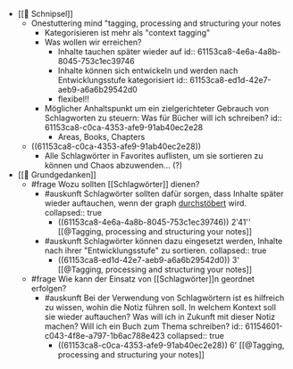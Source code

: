 - [[💭 Schnipsel]]
	- Onestuttering mind "tagging, processing and structuring your notes
		- Kategorisieren ist mehr als "context tagging"
		- Was wollen wir erreichen?
			- Inhalte tauchen später wieder auf
			  id:: 61153ca8-4e6a-4a8b-8045-753c1ec39746
			- Inhalte können sich entwickeln und werden nach Entwicklungsstufe kategorisiert
			  id:: 61153ca8-ed1d-42e7-aeb9-a6a6b29542d0
			- flexibel!!
		- Möglicher Anhaltspunkt um ein zielgerichteter Gebrauch von Schlagworten zu steuern: Was für Bücher will ich schreiben?
		  id:: 61153ca8-c0ca-4353-afe9-91ab40ec2e28
			- Areas, Books, Chapters
	- ((61153ca8-c0ca-4353-afe9-91ab40ec2e28))
		- Alle Schlagwörter in Favorites auflisten, um sie sortieren zu können und Chaos abzuwenden... (?)
- [[📝 Grundgedanken]]
	- #frage Wozu sollten [[Schlagwörter]] dienen?
		- #auskunft Schlagwörter sollten dafür sorgen, dass Inhalte später wieder auftauchen, wenn der graph [durchstöbert]([[Durchstöbern]]) wird.
		  collapsed:: true
			- ((61153ca8-4e6a-4a8b-8045-753c1ec39746)) 
			  2'41'' [[@Tagging, processing and structuring your notes]]
		- #auskunft Schlagwörter können dazu eingesetzt werden, Inhalte nach ihrer "Entwicklungsstufe" zu sortieren.
		  collapsed:: true
			- ((61153ca8-ed1d-42e7-aeb9-a6a6b29542d0)) 
			  3' [[@Tagging, processing and structuring your notes]]
	- #frage Wie kann der Einsatz von [[Schlagwörter]]n geordnet erfolgen?
		- #auskunft Bei der Verwendung von Schlagwörtern ist es hilfreich zu wissen, wohin die Notiz führen soll. In welchem Kontext soll sie wieder auftauchen? Was will ich in Zukunft mit dieser Notiz machen? Will ich ein Buch zum Thema schreiben?
		  id:: 61154601-c043-4f8e-a797-1b6ac788e423
		  collapsed:: true
			- ((61153ca8-c0ca-4353-afe9-91ab40ec2e28)) 
			  6' [[@Tagging, processing and structuring your notes]]